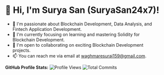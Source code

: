 # 👋 Hi, I'm Surya San (SuryaSan24x7)!

- 👀 I'm passionate about Blockchain Development, Data Analysis, and Fintech Application Development.
- 🌱 I'm currently focusing on learning and mastering Solidity for Blockchain Development.
- 💞️ I'm open to collaborating on exciting Blockchain Development projects.
- 📫 You can reach me via email at waghmaresuraj159@gmail.com.

**GitHub Profile Stats:**
![Profile Views](https://visitcount.itsvg.in/api?id=SuryaSan24x7&label=Profile%20Views&color=1&icon=0&pretty=false)
![Total Commits](https://img.shields.io/github/commit-activity/m/SuryaSan24x7/SuryaSan24x7?color=%2300C853)


<!---
SuryaSan24x7/SuryaSan24x7 is a ✨special✨ repository because its `README.md` (this file) appears on your GitHub profile.
You can click the Preview link to take a look at your changes.
--->
